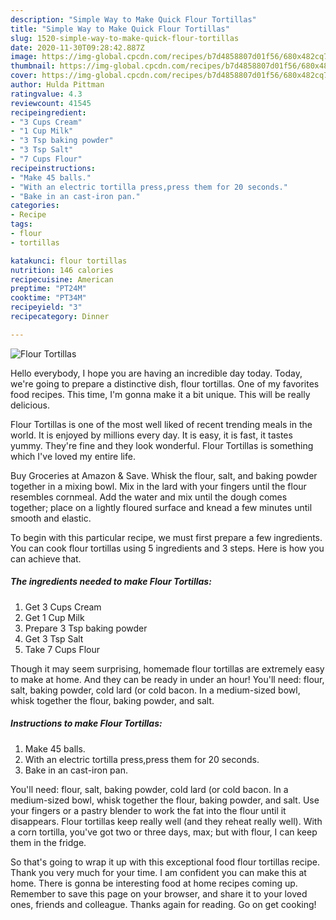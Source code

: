 ```yaml
---
description: "Simple Way to Make Quick Flour Tortillas"
title: "Simple Way to Make Quick Flour Tortillas"
slug: 1520-simple-way-to-make-quick-flour-tortillas
date: 2020-11-30T09:28:42.887Z
image: https://img-global.cpcdn.com/recipes/b7d4858807d01f56/680x482cq70/flour-tortillas-recipe-main-photo.jpg
thumbnail: https://img-global.cpcdn.com/recipes/b7d4858807d01f56/680x482cq70/flour-tortillas-recipe-main-photo.jpg
cover: https://img-global.cpcdn.com/recipes/b7d4858807d01f56/680x482cq70/flour-tortillas-recipe-main-photo.jpg
author: Hulda Pittman
ratingvalue: 4.3
reviewcount: 41545
recipeingredient:
- "3 Cups Cream"
- "1 Cup Milk"
- "3 Tsp baking powder"
- "3 Tsp Salt"
- "7 Cups Flour"
recipeinstructions:
- "Make 45 balls."
- "With an electric tortilla press,press them for 20 seconds."
- "Bake in an cast-iron pan."
categories:
- Recipe
tags:
- flour
- tortillas

katakunci: flour tortillas 
nutrition: 146 calories
recipecuisine: American
preptime: "PT24M"
cooktime: "PT34M"
recipeyield: "3"
recipecategory: Dinner

---
```



![Flour Tortillas](https://img-global.cpcdn.com/recipes/b7d4858807d01f56/680x482cq70/flour-tortillas-recipe-main-photo.jpg)

Hello everybody, I hope you are having an incredible day today. Today, we're going to prepare a distinctive dish, flour tortillas. One of my favorites food recipes. This time, I'm gonna make it a bit unique. This will be really delicious.

Flour Tortillas is one of the most well liked of recent trending meals in the world. It is enjoyed by millions every day. It is easy, it is fast, it tastes yummy. They're fine and they look wonderful. Flour Tortillas is something which I've loved my entire life.

Buy Groceries at Amazon &amp; Save. Whisk the flour, salt, and baking powder together in a mixing bowl. Mix in the lard with your fingers until the flour resembles cornmeal. Add the water and mix until the dough comes together; place on a lightly floured surface and knead a few minutes until smooth and elastic.


To begin with this particular recipe, we must first prepare a few ingredients. You can cook flour tortillas using 5 ingredients and 3 steps. Here is how you can achieve that.

<!--inarticleads1-->

##### The ingredients needed to make Flour Tortillas:

1. Get 3 Cups Cream
1. Get 1 Cup Milk
1. Prepare 3 Tsp baking powder
1. Get 3 Tsp Salt
1. Take 7 Cups Flour


Though it may seem surprising, homemade flour tortillas are extremely easy to make at home. And they can be ready in under an hour! You&#39;ll need: flour, salt, baking powder, cold lard (or cold bacon. In a medium-sized bowl, whisk together the flour, baking powder, and salt. 

<!--inarticleads2-->

##### Instructions to make Flour Tortillas:

1. Make 45 balls.
1. With an electric tortilla press,press them for 20 seconds.
1. Bake in an cast-iron pan.


You&#39;ll need: flour, salt, baking powder, cold lard (or cold bacon. In a medium-sized bowl, whisk together the flour, baking powder, and salt. Use your fingers or a pastry blender to work the fat into the flour until it disappears. Flour tortillas keep really well (and they reheat really well). With a corn tortilla, you&#39;ve got two or three days, max; but with flour, I can keep them in the fridge. 

So that's going to wrap it up with this exceptional food flour tortillas recipe. Thank you very much for your time. I am confident you can make this at home. There is gonna be interesting food at home recipes coming up. Remember to save this page on your browser, and share it to your loved ones, friends and colleague. Thanks again for reading. Go on get cooking!
